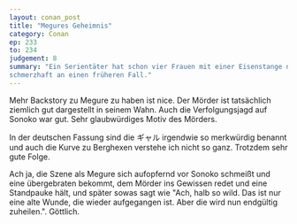 ```yaml
---
layout: conan_post
title: "Megures Geheimnis"
category: Conan
ep: 233
to: 234
judgement: 8
summary: "Ein Serientäter hat schon vier Frauen mit einer Eisenstange niedergeschlagen. Die Vorfälle erinnern Kommissar Megure
schmerzhaft an einen früheren Fall."
---
```


Mehr Backstory zu Megure zu haben ist nice. Der Mörder ist tatsächlich ziemlich gut dargestellt in seinem Wahn. Auch die
Verfolgungsjagd auf Sonoko war gut. Sehr glaubwürdiges Motiv des Mörders.

In der deutschen Fassung sind die ギャル irgendwie so merkwürdig benannt und auch die Kurve zu Berghexen verstehe ich
nicht so ganz. Trotzdem sehr gute Folge.

Ach ja, die Szene als Megure sich aufopfernd vor Sonoko schmeißt und eine übergebraten bekommt, dem Mörder ins Gewissen
redet und eine Standpauke hält, und später sowas sagt wie "Ach, halb so wild. Das ist nur eine alte Wunde, die wieder
aufgegangen ist. Aber die wird nun endgültig zuheilen.". Göttlich.